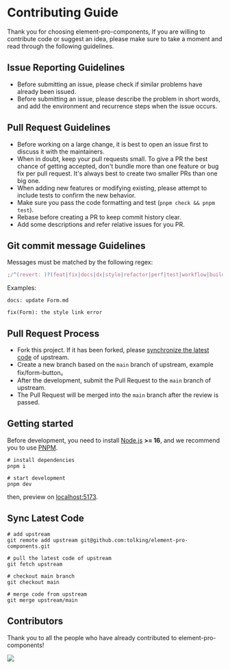# Contributing Guide

Thank you for choosing element-pro-components, If you are willing to contribute code or suggest an idea, please make sure to take a moment and read through the following guidelines.

## Issue Reporting Guidelines

- Before submitting an issue, please check if similar problems have already been issued.
- Before submitting an issue, please describe the problem in short words, and add the environment and recurrence steps when the issue occurs.

## Pull Request Guidelines

- Before working on a large change, it is best to open an issue first to discuss it with the maintainers.
- When in doubt, keep your pull requests small. To give a PR the best chance of getting accepted, don't bundle more than one feature or bug fix per pull request. It's always best to create two smaller PRs than one big one.
- When adding new features or modifying existing, please attempt to include tests to confirm the new behavior.
- Make sure you pass the code formatting and test (`pnpm check && pnpm test`).
- Rebase before creating a PR to keep commit history clear.
- Add some descriptions and refer relative issues for you PR.

## Git commit message Guidelines

Messages must be matched by the following regex:

```js
;/^(revert: )?(feat|fix|docs|dx|style|refactor|perf|test|workflow|build|ci|chore|types|wip)(\(.+\))?: .{1,50}/
```

Examples:

```
docs: update Form.md
```

```
fix(Form): the style link error
```

## Pull Request Process

- Fork this project. If it has been forked, please [synchronize the latest code](#sync-latest-code) of upstream.
- Create a new branch based on the `main` branch of upstream, example fix/form-button。
- After the development, submit the Pull Request to the `main` branch of upstream.
- The Pull Request will be merged into the `main` branch after the review is passed.

## Getting started

Before development, you need to install [Node.js](https://nodejs.org) **>= 16**, and we recommend you to use [PNPM](https://pnpm.io).

```
# install dependencies
pnpm i

# start development
pnpm dev
```

then, preview on [localhost:5173](http://localhost:5173/).

## Sync Latest Code

```
# add upstream
git remote add upstream git@github.com:tolking/element-pro-components.git

# pull the latest code of upstream
git fetch upstream

# checkout main branch
git checkout main

# merge code from upstream
git merge upstream/main
```

## Contributors

Thank you to all the people who have already contributed to element-pro-components!

<a href="https://github.com/tolking/element-pro-components/graphs/contributors">
  <img src="https://contrib.rocks/image?repo=tolking/element-pro-components" />
</a>
